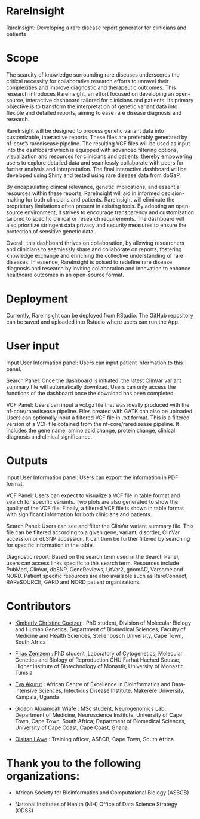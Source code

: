 # RareInsight
RareInsight: Developing a rare disease report generator for clinicians and patients

# Scope
The scarcity of knowledge surrounding rare diseases underscores the critical necessity for collaborative research efforts to unravel their complexities and improve diagnostic and therapeutic outcomes. This research introduces RareInsight, an effort focused on developing an open-source, interactive dashboard tailored for clinicians and patients. Its primary objective is to transform the interpretation of genetic variant data into flexible and detailed reports, aiming to ease rare disease diagnosis and research.

RareInsight will be designed to process genetic variant data into customizable, interactive reports. These files are preferably generated by nf-core’s raredisease pipeline. The resulting VCF files will be used as input into the dashboard which is equipped with advanced filtering options, visualization and resources for clinicians and patients, thereby empowering users to explore detailed data and seamlessly collaborate with peers for further analysis and interpretation. The final interactive dashboard will be developed using Shiny and tested using rare disease data from dbGaP.

By encapsulating clinical relevance, genetic implications, and essential resources within these reports, RareInsight will aid in informed decision-making for both clinicians and patients. RareInsight will eliminate the proprietary limitations often present in existing tools. By adopting an open-source environment, it strives to encourage transparency and customization tailored to specific clinical or research requirements. The dashboard will also prioritize stringent data privacy and security measures to ensure the protection of sensitive genetic data.

Overall, this dashboard thrives on collaboration, by allowing researchers and clinicians to seamlessly share and collaborate on reports, fostering knowledge exchange and enriching the collective understanding of rare diseases. In essence, RareInsight is poised to redefine rare disease diagnosis and research by inviting collaboration and innovation to enhance healthcare outcomes in an open-source format.

# Deployment

Currently, RareInsight can be deployed from RStudio. The GitHub repository can be saved and uploaded into Rstudio where users can run the App. 

# User input

Input User Information panel: Users can input patient information to this panel.

Search Panel: Once the dashboard is initiated, the latest ClinVar variant summary file will automatically download. Users can only access the functions of the dashboard once the download has been completed. 

VCF Panel: Users can input a vcf.gz file that was ideally produced with the nf-core/raredisease pipeline. Files created with GATK can also be uploaded. Users can optionally input a filtered VCF file in .txt format. This is a filtered version of a VCF file obtained from the nf-core/raredisease pipeline. It includes the gene name, amino acid change, protein change, clinical diagnosis and clinical significance. 

# Outputs

Input User Information panel: Users can export the information in PDF format.

VCF Panel: Users can expect to visualize a VCF file in table format and search for specific variants. Two plots are also generated to show the quality of the VCF file. Finally, a filtered VCF file is shown in table format with significant information for both clinicians and patients.

Search Panel: Users can see and filter the ClinVar variant summary file. This file can be filtered according to a given gene, variant, disorder, ClinVar accession or dbSNP accession. It can then be further filtered by searching for specific information in the table.

Diagnostic report: Based on the search term used in the Search Panel, users can access links specific to this search term. Resources include PubMed, ClinVar, dbSNP, GeneReviews, LitVar2, gnomAD, Varsome and NORD. Patient specific resources are also available such as RareConnect, RAReSOURCE, GARD and NORD patient organizations. 

# Contributors
- [Kimberly Christine Coetzer](https://github.com/Kimmiecc19) : PhD student, Division of Molecular Biology and Human Genetics, Department of Biomedical Sciences, Faculty of Medicine and Health Sciences, Stellenbosch University, Cape Town, South Africa
  
- [Firas Zemzem](https://github.com/Zemzemfiras1) : PhD student ,Laboratory of Cytogenetics, Molecular Genetics and Biology of Reproduction CHU Farhat Hached Sousse, Higher institute of Biotechnology of Monastir, University of Monastir, Tunisia

- [Eva Akurut](https://github.com/AkurutEva) : African Centre of Excellence in Bioinformatics and Data-intensive Sciences, Infectious Disease Institute, Makerere University, Kampala, Uganda
  
- [Gideon Akuamoah Wiafe](https://github.com/Gidoo) : MSc student, Neurogenomics Lab, Department of Medicine, Neuroscience Institute, University of Cape Town, Cape Town, South Africa; Department of Biomedical Sciences, University of Cape Coast, Cape Coast, Ghana

- [Olaitan I Awe](https://github.com/laitanawe) : Training officer, ASBCB, Cape Town, South Africa

# Thank you to the following organizations: 

- African Society for Bioinformatics and Computational Biology (ASBCB)

- National Institutes of Health (NIH) Office of Data Science Strategy (ODSS)
